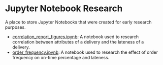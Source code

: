 # Jupyter Notebook Research

A place to store Jupyter Notebooks that were created for early research purposes.

- <ins>correlation_report_figures.ipynb</ins>: A notebook used to research correlation between attributes of a delivery and the lateness of a delivery.
- <ins>order_frequency.ipynb</ins>: A notebook used to research the effect of order frequency on on-time percentage and lateness.
